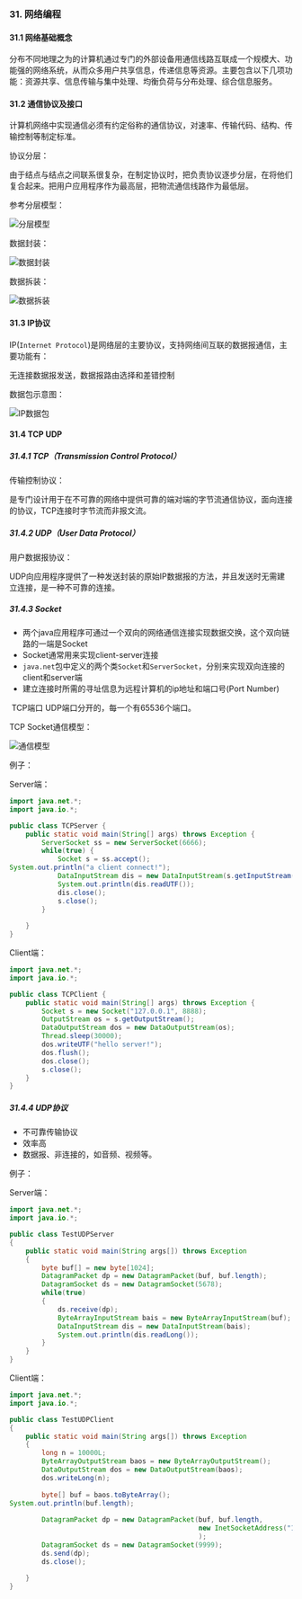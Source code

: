 ### 31. 网络编程

#### 31.1 网络基础概念

分布不同地理之为的计算机通过专门的外部设备用通信线路互联成一个规模大、功能强的网络系统，从而众多用户共享信息，传递信息等资源。主要包含以下几项功能：资源共享、信息传输与集中处理、均衡负荷与分布处理、综合信息服务。

#### 31.2 通信协议及接口

计算机网络中实现通信必须有约定俗称的通信协议，对速率、传输代码、结构、传输控制等制定标准。

协议分层：

由于结点与结点之间联系很复杂，在制定协议时，把负责协议逐步分层，在将他们复合起来。把用户应用程序作为最高层，把物流通信线路作为最低层。

参考分层模型：

![分层模型](image/layer.png)

数据封装：

![数据封装](image/data.png)

数据拆装：

![数据拆装](image/data2.png)

#### 31.3 IP协议

IP(`Internet Protocol`)是网络层的主要协议，支持网络间互联的数据报通信，主要功能有：

无连接数据报发送，数据报路由选择和差错控制

数据包示意图：

![IP数据包](image/ipdata.png)

#### 31.4 TCP UDP

##### 31.4.1 TCP（Transmission Control Protocol）

传输控制协议：

是专门设计用于在不可靠的网络中提供可靠的端对端的字节流通信协议，面向连接的协议，TCP连接时字节流而非报文流。

##### 31.4.2 UDP（User Data Protocol）

用户数据报协议：

UDP向应用程序提供了一种发送封装的原始IP数据报的方法，并且发送时无需建立连接，是一种不可靠的连接。

##### 31.4.3 Socket

* 两个java应用程序可通过一个双向的网络通信连接实现数据交换，这个双向链路的一端是Socket
* Socket通常用来实现client-server连接
* `java.net`包中定义的两个类`Socket`和`ServerSocket`，分别来实现双向连接的client和server端
* 建立连接时所需的寻址信息为远程计算机的ip地址和端口号(Port Number)

​        TCP端口 UDP端口分开的，每一个有65536个端口。

 TCP Socket通信模型：

![通信模型](image/socket.png)

例子：

Server端：

```java
import java.net.*;
import java.io.*;

public class TCPServer {
	public static void main(String[] args) throws Exception {
		ServerSocket ss = new ServerSocket(6666);
		while(true) {
			Socket s = ss.accept();
System.out.println("a client connect!");
			DataInputStream dis = new DataInputStream(s.getInputStream());
			System.out.println(dis.readUTF());
			dis.close();
			s.close();
		}
		
	}
}
```

Client端：

```java
import java.net.*;
import java.io.*;

public class TCPClient {
	public static void main(String[] args) throws Exception {
		Socket s = new Socket("127.0.0.1", 8888);
		OutputStream os = s.getOutputStream();
		DataOutputStream dos = new DataOutputStream(os);
		Thread.sleep(30000);
		dos.writeUTF("hello server!");
		dos.flush();
		dos.close();
		s.close();
	}
}
```

##### 31.4.4 UDP协议

* 不可靠传输协议
* 效率高
* 数据报、非连接的，如音频、视频等。

例子：

Server端：

```java
import java.net.*;
import java.io.*;

public class TestUDPServer
{
	public static void main(String args[]) throws Exception
	{
		byte buf[] = new byte[1024];
		DatagramPacket dp = new DatagramPacket(buf, buf.length);
		DatagramSocket ds = new DatagramSocket(5678);
		while(true)
		{
			ds.receive(dp);
			ByteArrayInputStream bais = new ByteArrayInputStream(buf);
			DataInputStream dis = new DataInputStream(bais);
			System.out.println(dis.readLong());
		}
	}
}
```

Client端：

```java
import java.net.*;
import java.io.*;

public class TestUDPClient
{
	public static void main(String args[]) throws Exception
	{
		long n = 10000L;
		ByteArrayOutputStream baos = new ByteArrayOutputStream();
		DataOutputStream dos = new DataOutputStream(baos);
		dos.writeLong(n);
		
		byte[] buf = baos.toByteArray();
System.out.println(buf.length);
		
		DatagramPacket dp = new DatagramPacket(buf, buf.length, 
											   new InetSocketAddress("127.0.0.1", 5678)
											   );
		DatagramSocket ds = new DatagramSocket(9999);
		ds.send(dp);
		ds.close();
		
	}
}
```

